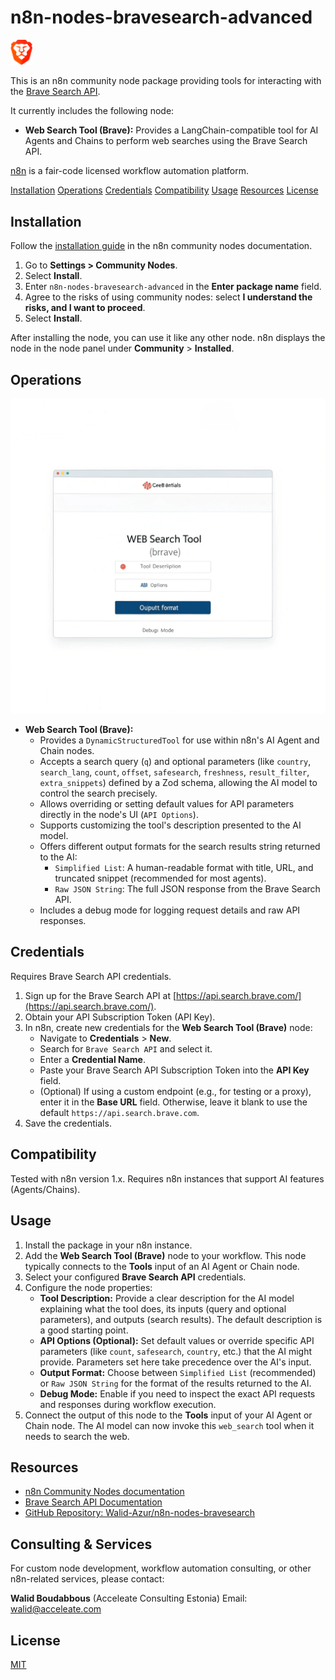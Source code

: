 # n8n-nodes-bravesearch-advanced

<img src="./icons/braveSearch.png" alt="Brave Search N8N Tool Icon" width="36"/>

This is an n8n community node package providing tools for interacting with the [Brave Search API](https://api.search.brave.com/).

It currently includes the following node:

*   **Web Search Tool (Brave):** Provides a LangChain-compatible tool for AI Agents and Chains to perform web searches using the Brave Search API.

[n8n](https://n8n.io/) is a fair-code licensed workflow automation platform.

[Installation](#installation)
[Operations](#operations)
[Credentials](#credentials)
[Compatibility](#compatibility)
[Usage](#usage)
[Resources](#resources)
[License](#license)

## Installation

Follow the [installation guide](https://docs.n8n.io/integrations/community-nodes/installation/) in the n8n community nodes documentation.

1.  Go to **Settings > Community Nodes**.
2.  Select **Install**.
3.  Enter `n8n-nodes-bravesearch-advanced` in the **Enter package name** field.
4.  Agree to the risks of using community nodes: select **I understand the risks, and I want to proceed**.
5.  Select **Install**.

After installing the node, you can use it like any other node. n8n displays the node in the node panel under **Community** > **Installed**.

## Operations

![Brave Search N8N Tool Node UI](./images/brave-search-node-ui.png)

*   **Web Search Tool (Brave):**
    *   Provides a `DynamicStructuredTool` for use within n8n's AI Agent and Chain nodes.
    *   Accepts a search query (`q`) and optional parameters (like `country`, `search_lang`, `count`, `offset`, `safesearch`, `freshness`, `result_filter`, `extra_snippets`) defined by a Zod schema, allowing the AI model to control the search precisely.
    *   Allows overriding or setting default values for API parameters directly in the node's UI (`API Options`).
    *   Supports customizing the tool's description presented to the AI model.
    *   Offers different output formats for the search results string returned to the AI:
        *   `Simplified List`: A human-readable format with title, URL, and truncated snippet (recommended for most agents).
        *   `Raw JSON String`: The full JSON response from the Brave Search API.
    *   Includes a debug mode for logging request details and raw API responses.

## Credentials

Requires Brave Search API credentials.

1.  Sign up for the Brave Search API at [https://api.search.brave.com/](https://api.search.brave.com/).
2.  Obtain your API Subscription Token (API Key).
3.  In n8n, create new credentials for the **Web Search Tool (Brave)** node:
    *   Navigate to **Credentials** > **New**.
    *   Search for `Brave Search API` and select it.
    *   Enter a **Credential Name**.
    *   Paste your Brave Search API Subscription Token into the **API Key** field.
    *   (Optional) If using a custom endpoint (e.g., for testing or a proxy), enter it in the **Base URL** field. Otherwise, leave it blank to use the default `https://api.search.brave.com`.
4.  Save the credentials.

## Compatibility

Tested with n8n version 1.x. Requires n8n instances that support AI features (Agents/Chains).

## Usage

1.  Install the package in your n8n instance.
2.  Add the **Web Search Tool (Brave)** node to your workflow. This node typically connects to the **Tools** input of an AI Agent or Chain node.
3.  Select your configured **Brave Search API** credentials.
4.  Configure the node properties:
    *   **Tool Description:** Provide a clear description for the AI model explaining what the tool does, its inputs (query and optional parameters), and outputs (search results). The default description is a good starting point.
    *   **API Options (Optional):** Set default values or override specific API parameters (like `count`, `safesearch`, `country`, etc.) that the AI might provide. Parameters set here take precedence over the AI's input.
    *   **Output Format:** Choose between `Simplified List` (recommended) or `Raw JSON String` for the format of the results returned to the AI.
    *   **Debug Mode:** Enable if you need to inspect the exact API requests and responses during workflow execution.
5.  Connect the output of this node to the **Tools** input of your AI Agent or Chain node. The AI model can now invoke this `web_search` tool when it needs to search the web.

## Resources

*   [n8n Community Nodes documentation](https://docs.n8n.io/integrations/community-nodes/)
*   [Brave Search API Documentation](https://api-dashboard.search.brave.com/app/documentation/web-search/get-started)
*   [GitHub Repository: Walid-Azur/n8n-nodes-bravesearch](https://github.com/Walid-Azur/n8n-nodes-bravesearch)

## Consulting & Services

For custom node development, workflow automation consulting, or other n8n-related services, please contact:

**Walid Boudabbous** (Acceleate Consulting Estonia)
Email: [walid@acceleate.com](mailto:walid@acceleate.com)

## License

[MIT](LICENSE.md)
